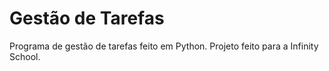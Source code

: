 # Gestão de Tarefas
Programa de gestão de tarefas feito em Python. Projeto feito para a Infinity School.
